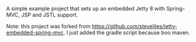 A simple example project that sets up an embedded Jetty 8 with Spring-MVC, JSP and JSTL support.

Note: this project was forked from https://github.com/steveliles/jetty-embedded-spring-mvc.  I just added the gradle script because boo maven.

